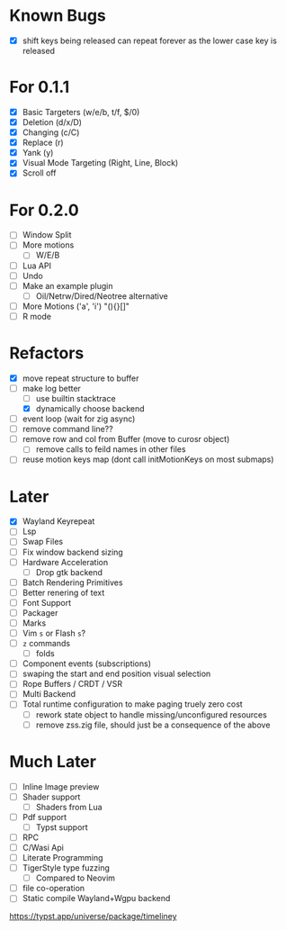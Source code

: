 # Known Bugs
- [x] shift keys being released can repeat forever as the lower case key is released

# For 0.1.1
- [x] Basic Targeters (w/e/b, t/f, $/0)
- [x] Deletion (d/x/D)
- [x] Changing (c/C)
- [x] Replace (r)
- [x] Yank (y)
- [x] Visual Mode Targeting (Right, Line, Block)
- [x] Scroll off

# For 0.2.0
- [ ] Window Split
- [ ] More motions
  - [ ] W/E/B
- [ ] Lua API
- [ ] Undo
- [ ] Make an example plugin
  - [ ] Oil/Netrw/Dired/Neotree alternative
- [ ] More Motions ('a', 'i') "(){}[]"
- [ ] R mode

# Refactors
- [x] move repeat structure to buffer
- [ ] make log better 
  - [ ] use builtin stacktrace 
  - [x] dynamically choose backend
- [ ] event loop (wait for zig async)
- [ ] remove command line??
- [ ] remove row and col from Buffer (move to curosr object)
  - [ ] remove calls to feild names in other files
- [ ] reuse motion keys map (dont call initMotionKeys on most submaps)

# Later
- [x] Wayland Keyrepeat
- [ ] Lsp
- [ ] Swap Files
- [ ] Fix window backend sizing
- [ ] Hardware Acceleration
  - [ ] Drop gtk backend
- [ ] Batch Rendering Primitives
- [ ] Better renering of text
- [ ] Font Support
- [ ] Packager
- [ ] Marks
- [ ] Vim `s` or Flash `s`?
- [ ] `z` commands
  - [ ] folds
- [ ] Component events (subscriptions)
- [ ] swaping the start and end position visual selection
- [ ] Rope Buffers / CRDT / VSR
- [ ] Multi Backend
- [ ] Total runtime configuration to make paging truely zero cost
  - [ ] rework state object to handle missing/unconfigured resources
  - [ ] remove zss.zig file, should just be a consequence of the above

# Much Later
- [ ] Inline Image preview
- [ ] Shader support
  - [ ] Shaders from Lua
- [ ] Pdf support
  - [ ] Typst support
- [ ] RPC
- [ ] C/Wasi Api
- [ ] Literate Programming
- [ ] TigerStyle type fuzzing
  - [ ] Compared to Neovim
- [ ] file co-operation
- [ ] Static compile Wayland+Wgpu backend

https://typst.app/universe/package/timeliney
